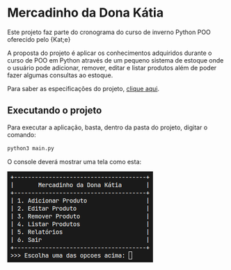 # Mercadinho da Dona Kátia

Este projeto faz parte do cronograma do curso de inverno Python POO oferecido pelo {Kat;e}

A proposta do projeto é aplicar os conhecimentos adquiridos durante o curso de POO em Python através de um pequeno sistema de estoque onde o usuário pode adicionar, remover, editar e listar produtos além de poder fazer algumas consultas ao estoque.

Para saber as especificações do projeto, [clique aqui](https://github.com/WaddFranklin/mercadinho-dona-katia/blob/master/Python%20Projeto.pdf).

## Executando o projeto

Para executar a aplicação, basta, dentro da pasta do projeto, digitar o comando:

~~~python
python3 main.py
~~~

O console deverá mostrar uma tela como esta:

![Tela Principal da aplicação](https://github.com/WaddFranklin/mercadinho-dona-katia/blob/master/mainScreen.png)